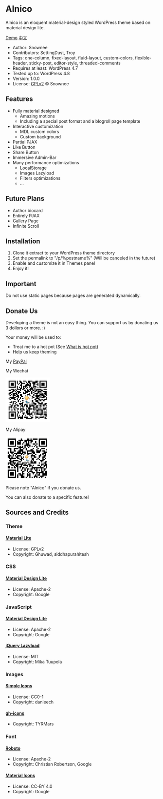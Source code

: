 # Alnico

Alnico is an eloquent material-design styled WordPress theme based on material design lite.

[Demo][1] [中文][2]

 * Author: Snownee
 * Contributors: SettingDust, Troy
 * Tags: one-column, fixed-layout, fluid-layout, custom-colors, flexible-header, sticky-post, editor-style, threaded-comments
 * Requires at least: WordPress 4.7
 * Tested up to: WordPress 4.8
 * Version: 1.0.0
 * License: [GPLv2](http://www.gnu.org/licenses/gpl-2.0.html) © Snownee

## Features
 * Fully material designed
   * Amazing motions
   * Including a special post format and a blogroll page template
 * Interactive customization
   * MDL custom colors
   * Custom background
 * Partial PJAX
 * Like Button
 * Share Button
 * Immersive Admin-Bar
 * Many performance optimizations
   * LocalStorage
   * Images Lazyload
   * Filters optimizations
   * ...

## Future Plans
 * Author biocard
 * Entirely PJAX
 * Gallery Page
 * Infinite Scroll

## Installation
 1. Clone it extract to your WordPress theme directory
 2. Set the permalink to "/p/%postname%" (Will be canceled in the future)
 3. Enable and customize it in Themes panel
 4. Enjoy it!

## Important

Do not use static pages because pages are generated dynamically.

## Donate Us

Developing a theme is not an easy thing. You can support us by donating us 3 dollors or more. :)

Your money will be used to:
 * Treat me to a hot pot (See [What is hot pot](https://en.wikipedia.org/wiki/Hot_pot))
 * Help us keep theming

My [PayPal](paypal.me/Snownee)

My Wechat

![二维码](assets/images/wechat.png)

My Alipay

![二维码](assets/images/alipay.png)

Please note "Alnico" if you donate us.

You can also donate to a specific feature!

## Sources and Credits

### Theme

#### [Material Lite](http://www.ghuwad.com/wordpress-themes/material-lite)
 * License: GPLv2
 * Copyright: Ghuwad, siddhapurahitesh

### CSS

#### [Material Design Lite](http://getmdl.io)
 * License: Apache-2
 * Copyright: Google

### JavaScript

#### [Material Design Lite](http://getmdl.io)
 * License: Apache-2
 * Copyright: Google

#### [jQuery Lazyload](https://github.com/jakob-stoeck/jquery_lazyload)
 * License: MIT
 * Copyright: Mika Tuupola

### Images

#### [Simple Icons](https://github.com/danleech/simple-icons)
 * License: CC0-1
 * Copyright: danleech

#### [gh-icons](https://github.com/TYRMars/gh-icons)
 * Copyright: TYRMars

### Font

#### [Roboto](https://github.com/google/roboto)
 * License: Apache-2
 * Copyright: Christian Robertson, Google

#### [Material Icons](https://github.com/google/material-design-icons)
 * License: CC-BY 4.0
 * Copyright: Google

[1]: http://blog.hayo-studio.cn
[2]: 使用必读.md
